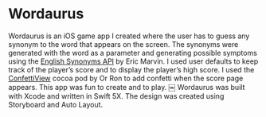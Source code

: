 # Wordaurus
Wordaurus is an iOS game app I created where the user has to guess any synonym to the word that appears on the screen. The synonyms were generated with the word as a parameter and generating possible symptoms using the [English Synonyms API](https://rapidapi.com/ericmorvax-2YHUl-ynmUD/api/english-synonyms) by Eric Marvin. I used user defaults to keep track of the player’s score and to display the player’s high score. I used the [ConfettiView](https://cocoapods.org/pods/ConfettiView) cocoa pod by Or Ron to add confetti when the score page appears. This app was fun to create and to play.
￼
Wordaurus was built with Xcode and written in Swift 5X. The design was created using Storyboard and Auto Layout.
